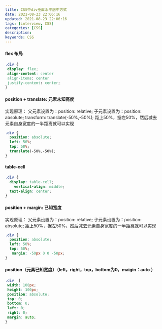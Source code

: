 ```yaml
---
title: CSS中div垂直水平居中方式
date: 2021-08-23 22:06:16
updated: 2021-08-23 22:06:16
tags: [interview, CSS]
categories: [CSS]
description:
keywords: CSS
---
```


#### flex 布局

```css
.div {
 display: flex;
 align-content: center
 align-items: center
 justify-content: center;
}
```

#### position + translate: 元素未知高度

实现原理：
父元素设置为：position: relative;
子元素设置为：position: absolute;
transform: translate(-50%,-50%);
距上50%，据左50%，然后减去元素自身宽度的一半距离就可以实现

```css
.div {
  position: absolute;
  left: 50%;
  top: 50%;
  translate(-50%,-50%);
}

```

#### table-cell

```css
.div {
  display: table-cell;            
    vertical-align: middle;
  text-align: center;        
}
```

#### position + margin: 已知宽度

实现原理：
父元素设置为：position: relative;
子元素设置为：position: absolute;
距上50%，据左50%，然后减去元素自身宽度的一半距离就可以实现

```css
.div {
  position: absolute;
  left: 50%;
  top: 50%;
   margin: -50px 0 0 -50px;        
}

```

#### position（元素已知宽度）（left，right，top，bottom为0，maigin：auto ）

```css
.div  {
 width: 100px;            
 height: 100px;            
 position: absolute;            
 top: 0;            
 bottom: 0;            
 left: 0;            
 right: 0;            
 margin: auto;    
}
```
